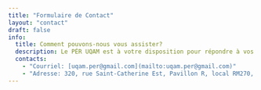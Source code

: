 ```yaml
---
title: "Formulaire de Contact"
layout: "contact"
draft: false
info: 
  title: Comment pouvons-nous vous assister?
  description: Le PÉR UQAM est à votre disposition pour répondre à vos questions et vous accompagner dans votre parcours académique. Nous vous invitons à nous contacter par courriel, téléphone, ou via nos plateformes de médias sociaux pour toute demande d'information ou assistance.
  contacts: 
    - "Courriel: [uqam.per@gmail.com](mailto:uqam.per@gmail.com)"
    - "Adresse: 320, rue Saint-Catherine Est, Pavillon R, local RM270, Montréal, QC, Canada"
---
```


